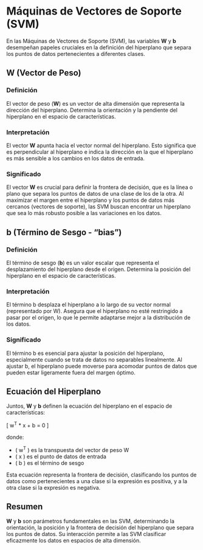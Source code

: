 # Máquinas de Vectores de Soporte (SVM)

En las Máquinas de Vectores de Soporte (SVM), las variables **W** y **b** desempeñan papeles cruciales en la definición del hiperplano que separa los puntos de datos pertenecientes a diferentes clases.

## W (Vector de Peso)

### Definición
El vector de peso (**W**) es un vector de alta dimensión que representa la dirección del hiperplano. Determina la orientación y la pendiente del hiperplano en el espacio de características.

### Interpretación
El vector **W** apunta hacia el vector normal del hiperplano. Esto significa que es perpendicular al hiperplano e indica la dirección en la que el hiperplano es más sensible a los cambios en los datos de entrada.

### Significado
El vector **W** es crucial para definir la frontera de decisión, que es la línea o plano que separa los puntos de datos de una clase de los de la otra. Al maximizar el margen entre el hiperplano y los puntos de datos más cercanos (vectores de soporte), las SVM buscan encontrar un hiperplano que sea lo más robusto posible a las variaciones en los datos.

## b (Término de Sesgo - “bias”)

### Definición
El término de sesgo (**b**) es un valor escalar que representa el desplazamiento del hiperplano desde el origen. Determina la posición del hiperplano en el espacio de características.

### Interpretación
El término b desplaza el hiperplano a lo largo de su vector normal (representado por W). Asegura que el hiperplano no esté restringido a pasar por el origen, lo que le permite adaptarse mejor a la distribución de los datos.

### Significado
El término b es esencial para ajustar la posición del hiperplano, especialmente cuando se trata de datos no separables linealmente. Al ajustar b, el hiperplano puede moverse para acomodar puntos de datos que pueden estar ligeramente fuera del margen óptimo.

## Ecuación del Hiperplano

Juntos, **W** y **b** definen la ecuación del hiperplano en el espacio de características:

\[ w<sup>T</sup> * x + b = 0 \]

donde:
- \( w<sup>T</sup> \) es la transpuesta del vector de peso W
- \( x \) es el punto de datos de entrada
- \( b \) es el término de sesgo

Esta ecuación representa la frontera de decisión, clasificando los puntos de datos como pertenecientes a una clase si la expresión es positiva, y a la otra clase si la expresión es negativa.

## Resumen

**W** y **b** son parámetros fundamentales en las SVM, determinando la orientación, la posición y la frontera de decisión del hiperplano que separa los puntos de datos. Su interacción permite a las SVM clasificar eficazmente los datos en espacios de alta dimensión.
